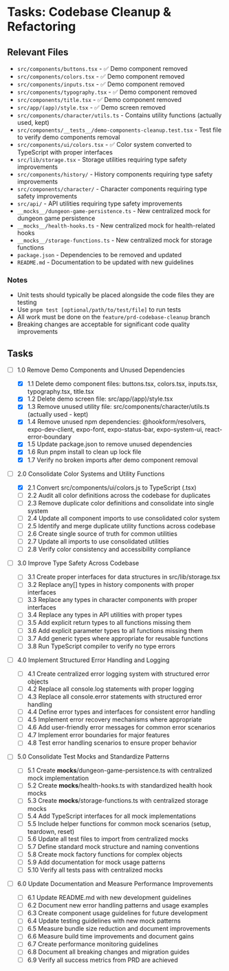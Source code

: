 # Tasks: Codebase Cleanup & Refactoring

## Relevant Files

- `src/components/buttons.tsx` - ✅ Demo component removed
- `src/components/colors.tsx` - ✅ Demo component removed
- `src/components/inputs.tsx` - ✅ Demo component removed
- `src/components/typography.tsx` - ✅ Demo component removed
- `src/components/title.tsx` - ✅ Demo component removed
- `src/app/(app)/style.tsx` - ✅ Demo screen removed
- `src/components/character/utils.ts` - Contains utility functions (actually used, kept)
- `src/components/__tests__/demo-components-cleanup.test.tsx` - Test file to verify demo components removal
- `src/components/ui/colors.tsx` - ✅ Color system converted to TypeScript with proper interfaces
- `src/lib/storage.tsx` - Storage utilities requiring type safety improvements
- `src/components/history/` - History components requiring type safety improvements
- `src/components/character/` - Character components requiring type safety improvements
- `src/api/` - API utilities requiring type safety improvements
- `__mocks__/dungeon-game-persistence.ts` - New centralized mock for dungeon game persistence
- `__mocks__/health-hooks.ts` - New centralized mock for health-related hooks
- `__mocks__/storage-functions.ts` - New centralized mock for storage functions
- `package.json` - Dependencies to be removed and updated
- `README.md` - Documentation to be updated with new guidelines

### Notes

- Unit tests should typically be placed alongside the code files they are testing
- Use `pnpm test [optional/path/to/test/file]` to run tests
- All work must be done on the `feature/prd-codebase-cleanup` branch
- Breaking changes are acceptable for significant code quality improvements

## Tasks

- [ ] 1.0 Remove Demo Components and Unused Dependencies

  - [x] 1.1 Delete demo component files: buttons.tsx, colors.tsx, inputs.tsx, typography.tsx, title.tsx
  - [x] 1.2 Delete demo screen file: src/app/(app)/style.tsx
  - [x] 1.3 Remove unused utility file: src/components/character/utils.ts (actually used - kept)
  - [x] 1.4 Remove unused npm dependencies: @hookform/resolvers, expo-dev-client, expo-font, expo-status-bar, expo-system-ui, react-error-boundary
  - [x] 1.5 Update package.json to remove unused dependencies
  - [x] 1.6 Run pnpm install to clean up lock file
  - [x] 1.7 Verify no broken imports after demo component removal

- [ ] 2.0 Consolidate Color Systems and Utility Functions

  - [x] 2.1 Convert src/components/ui/colors.js to TypeScript (.tsx)
  - [ ] 2.2 Audit all color definitions across the codebase for duplicates
  - [ ] 2.3 Remove duplicate color definitions and consolidate into single system
  - [ ] 2.4 Update all component imports to use consolidated color system
  - [ ] 2.5 Identify and merge duplicate utility functions across codebase
  - [ ] 2.6 Create single source of truth for common utilities
  - [ ] 2.7 Update all imports to use consolidated utilities
  - [ ] 2.8 Verify color consistency and accessibility compliance

- [ ] 3.0 Improve Type Safety Across Codebase

  - [ ] 3.1 Create proper interfaces for data structures in src/lib/storage.tsx
  - [ ] 3.2 Replace any[] types in history components with proper interfaces
  - [ ] 3.3 Replace any types in character components with proper interfaces
  - [ ] 3.4 Replace any types in API utilities with proper types
  - [ ] 3.5 Add explicit return types to all functions missing them
  - [ ] 3.6 Add explicit parameter types to all functions missing them
  - [ ] 3.7 Add generic types where appropriate for reusable functions
  - [ ] 3.8 Run TypeScript compiler to verify no type errors

- [ ] 4.0 Implement Structured Error Handling and Logging

  - [ ] 4.1 Create centralized error logging system with structured error objects
  - [ ] 4.2 Replace all console.log statements with proper logging
  - [ ] 4.3 Replace all console.error statements with structured error handling
  - [ ] 4.4 Define error types and interfaces for consistent error handling
  - [ ] 4.5 Implement error recovery mechanisms where appropriate
  - [ ] 4.6 Add user-friendly error messages for common error scenarios
  - [ ] 4.7 Implement error boundaries for major features
  - [ ] 4.8 Test error handling scenarios to ensure proper behavior

- [ ] 5.0 Consolidate Test Mocks and Standardize Patterns

  - [ ] 5.1 Create **mocks**/dungeon-game-persistence.ts with centralized mock implementation
  - [ ] 5.2 Create **mocks**/health-hooks.ts with standardized health hook mocks
  - [ ] 5.3 Create **mocks**/storage-functions.ts with centralized storage mocks
  - [ ] 5.4 Add TypeScript interfaces for all mock implementations
  - [ ] 5.5 Include helper functions for common mock scenarios (setup, teardown, reset)
  - [ ] 5.6 Update all test files to import from centralized mocks
  - [ ] 5.7 Define standard mock structure and naming conventions
  - [ ] 5.8 Create mock factory functions for complex objects
  - [ ] 5.9 Add documentation for mock usage patterns
  - [ ] 5.10 Verify all tests pass with centralized mocks

- [ ] 6.0 Update Documentation and Measure Performance Improvements
  - [ ] 6.1 Update README.md with new development guidelines
  - [ ] 6.2 Document new error handling patterns and usage examples
  - [ ] 6.3 Create component usage guidelines for future development
  - [ ] 6.4 Update testing guidelines with new mock patterns
  - [ ] 6.5 Measure bundle size reduction and document improvements
  - [ ] 6.6 Measure build time improvements and document gains
  - [ ] 6.7 Create performance monitoring guidelines
  - [ ] 6.8 Document all breaking changes and migration guides
  - [ ] 6.9 Verify all success metrics from PRD are achieved
